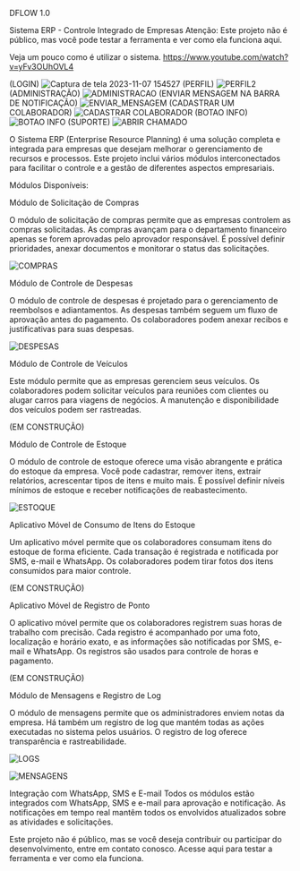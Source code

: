 DFLOW 1.0

Sistema ERP - Controle Integrado de Empresas
Atenção: Este projeto não é público, mas você pode testar a ferramenta e ver como ela funciona aqui.

Veja um pouco como é utilizar o sistema.
https://www.youtube.com/watch?v=yFv3OUhOVL4


(LOGIN)
![Captura de tela 2023-11-07 154527](https://github.com/kaiqueols/DFLOWERP/assets/26558204/7e2d87aa-cc0e-41a8-bcb5-74e7e78d19c2)
(PERFIL)
![PERFIL2](https://github.com/kaiqueols/DFLOWERP/assets/26558204/44ec4f21-cefe-4828-bc8e-12ec8a602c0e)
(ADMINISTRAÇÃO)
![ADMINISTRACAO](https://github.com/kaiqueols/DFLOWERP/assets/26558204/741f2ddb-ac73-4744-8ae7-85170d4d0fee)
(ENVIAR MENSAGEM NA BARRA DE NOTIFICAÇÃO)
![ENVIAR_MENSAGEM](https://github.com/kaiqueols/DFLOWERP/assets/26558204/6df79406-e4fe-4107-89e4-ffdd68e7a567)
(CADASTRAR UM COLABORADOR)
![CADASTRAR COLABORADOR](https://github.com/kaiqueols/DFLOWERP/assets/26558204/0270d3cc-7070-43ab-9a53-c278d0818c54)
(BOTAO INFO)
![BOTAO INFO](https://github.com/kaiqueols/DFLOWERP/assets/26558204/21d72586-f8d3-4539-be9a-7e23effb495a)
(SUPORTE)
![ABRIR CHAMADO](https://github.com/kaiqueols/DFLOWERP/assets/26558204/b8557264-5a44-4cc3-a288-ee016f6b963b)


O Sistema ERP (Enterprise Resource Planning) é uma solução completa e integrada para empresas que desejam melhorar o gerenciamento de recursos e processos. Este projeto inclui vários módulos interconectados para facilitar o controle e a gestão de diferentes aspectos empresariais.

Módulos Disponíveis:

Módulo de Solicitação de Compras

O módulo de solicitação de compras permite que as empresas controlem as compras solicitadas.
As compras avançam para o departamento financeiro apenas se forem aprovadas pelo aprovador responsável.
É possível definir prioridades, anexar documentos e monitorar o status das solicitações.


![COMPRAS](https://github.com/kaiqueols/DFLOWERP/assets/26558204/7a464644-0a5c-448f-a36c-b1ed4381abc6)


Módulo de Controle de Despesas

O módulo de controle de despesas é projetado para o gerenciamento de reembolsos e adiantamentos.
As despesas também seguem um fluxo de aprovação antes do pagamento.
Os colaboradores podem anexar recibos e justificativas para suas despesas.


![DESPESAS](https://github.com/kaiqueols/DFLOWERP/assets/26558204/8da7683a-8ce1-404d-86d7-3484bbc4a487)


Módulo de Controle de Veículos

Este módulo permite que as empresas gerenciem seus veículos.
Os colaboradores podem solicitar veículos para reuniões com clientes ou alugar carros para viagens de negócios.
A manutenção e disponibilidade dos veículos podem ser rastreadas.

(EM CONSTRUÇÃO)

Módulo de Controle de Estoque

O módulo de controle de estoque oferece uma visão abrangente e prática do estoque da empresa.
Você pode cadastrar, remover itens, extrair relatórios, acrescentar tipos de itens e muito mais.
É possível definir níveis mínimos de estoque e receber notificações de reabastecimento.

![ESTOQUE](https://github.com/kaiqueols/DFLOWERP/assets/26558204/89e04949-d386-4500-ac5d-7d5ba674c9b6)


Aplicativo Móvel de Consumo de Itens do Estoque

Um aplicativo móvel permite que os colaboradores consumam itens do estoque de forma eficiente.
Cada transação é registrada e notificada por SMS, e-mail e WhatsApp.
Os colaboradores podem tirar fotos dos itens consumidos para maior controle.

(EM CONSTRUÇÃO)

Aplicativo Móvel de Registro de Ponto

O aplicativo móvel permite que os colaboradores registrem suas horas de trabalho com precisão.
Cada registro é acompanhado por uma foto, localização e horário exato, e as informações são notificadas por SMS, e-mail e WhatsApp.
Os registros são usados para controle de horas e pagamento.

(EM CONSTRUÇÃO)

Módulo de Mensagens e Registro de Log

O módulo de mensagens permite que os administradores enviem notas da empresa.
Há também um registro de log que mantém todas as ações executadas no sistema pelos usuários.
O registro de log oferece transparência e rastreabilidade.

![LOGS](https://github.com/kaiqueols/DFLOWERP/assets/26558204/8316ad22-2b7b-47e7-b444-c043bec6af1b)

![MENSAGENS](https://github.com/kaiqueols/DFLOWERP/assets/26558204/ea93a6fe-3887-4829-8452-ac59a9fc9e03)


Integração com WhatsApp, SMS e E-mail
Todos os módulos estão integrados com WhatsApp, SMS e e-mail para aprovação e notificação.
As notificações em tempo real mantêm todos os envolvidos atualizados sobre as atividades e solicitações.


Este projeto não é público, mas se você deseja contribuir ou participar do desenvolvimento, entre em contato conosco. Acesse aqui para testar a ferramenta e ver como ela funciona.

